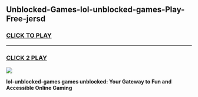 
## Unblocked-Games-lol-unblocked-games-Play-Free-jersd
<h3>
<a href="https://premium76.site?title=lol-unblocked-games&ref=23A">CLICK TO PLAY</a></h3>
<hr>

<h3>
<a href="https://premium76.site?title=lol-unblocked-games&ref=23A">CLICK 2 PLAY</a>
  
</h3>

<a href="https://premium76.site?title=lol-unblocked-games&ref=23A"><img src="https://clearcache.store/games.png"></a>


**lol-unblocked-games games unblocked: Your Gateway to Fun and Accessible Online Gaming**
